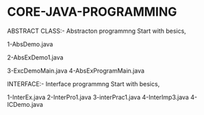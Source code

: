 # CORE-JAVA-PROGRAMMING

ABSTRACT CLASS:-
 Abstracton programmng Start with besics,
 
 1-AbsDemo.java

 2-AbsExDemo1.java

 3-ExcDemoMain.java
 4-AbsExProgramMain.java
 
 
INTERFACE:- 
 Interface programmng Start with besics,
 
 1-InterEx.java
 2-InterPro1.java
 3-interPrac1.java
 4-InterImp3.java 
 4-ICDemo.java 
